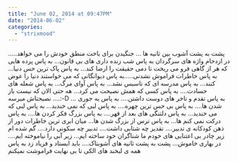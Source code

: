 ```yaml
---
title: "June 02, 2014 at 09:47PM"
date: "2014-06-02"
categories: 
  - "strixmood"
---
```


پشت به پشت آشوب بین ثانیه ها ... جنگیدن برای باخت منطق خودش را می خواهد..... در ازدحام واژه های سرگردان به پاس شب زنده داری های بی قانون... به پاس پرده هایی که هر از گاهی فرو می ریخت تا دمی حقیقت را ارضا کند... به پاس پاک ترین حس دنیا... به پاس خاطرات فراموش نشدنی.....به پاس دیوانگانی که می خواستند دنیا را عوض کنند... به پاس مدرسه ای که تاسیس نشد... به پاس آوای مرگ... به پاس شعله های حسادت.... به پاس کسی که همش نصیحت می کرد... هه حتی الان که نیست باز نصیحتاش میرسه ....:-D ... به پاس تقدم و تاخر های دوست داشتن.... به پاس یه جوری شدن ها.... به پاس بی حس ترین چهره.... به پاس لبی که نمی خندید... به پاس لبی که می خندید... به پاس دلتنگی های بعد از قهر.... به پاس بزرگ فکر کردن ها.... به پاس درکت نمی کنم ها... به پاس ترس از بزرگ شدن ها... میان ابری ترین خاطرات دور از ذهن کودکانه ی تدبیر.... تقدیر چه شتابی داشت.... تدبیر چه سکونی دارد.... گم شده ام زیر چادر بی اعتنایی های خودم ما شناگران خود ساخته ایم... زیر آبی را نیاموخته ایم.... در بهاری خاموش... پشت به پشت ثانیه های آشوبناک.... باید ایستاد و فریاد زد به پاس همه ی لبخند های الکی تا بی نهایت فراموشت نمیکنم
